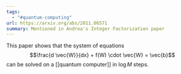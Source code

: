 ```yaml
---
tags:
  - "#quantum-computing"
url: https://arxiv.org/abs/2011.06571
summary: Mentioned in Andrea's Integer Factorization paper
---
```

This paper shows that the system of equations $$\frac{d \vec{W}}{dx} + f(W) \cdot \vec{W} = \vec{b}$$ can be solved on a [[quantum computer]] in $\log M$ steps.